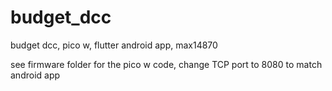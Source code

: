 # budget_dcc
budget dcc, pico w, flutter android app, max14870

see firmware folder for the pico w code, change TCP port to 8080 to match android app
